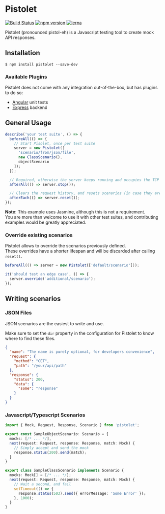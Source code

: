 # Pistolet

[![Build Status](https://travis-ci.org/FrenchHipster/pistolet.svg?branch=master)](https://travis-ci.org/FrenchHipster/pistolet)
[![npm version](https://badge.fury.io/js/pistolet.svg)](https://badge.fury.io/js/pistolet)
[![lerna](https://img.shields.io/badge/maintained%20with-lerna-cc00ff.svg)](https://lernajs.io/)

Pistolet (pronounced pistol-eh) is a Javascript testing tool to create mock API responses.


## Installation

    $ npm install pistolet --save-dev

### Available Plugins

Pistolet does not come with any integration out-of-the-box, but has plugins to do so:

* [Angular](https://www.npmjs.com/package/pistolet-angular) unit tests
* [Express](https://www.npmjs.com/package/pistolet-express) backend


## General Usage

```javascript
describe('your test suite', () => {
  beforeAll(() => {
    // Start Pisolet, once per test suite
    server = new Pistolet([
      'scenario/from/json/file',
      new ClassScenario(),
      objectScenario
    ]);
  });

  // Required, otherwise the server keeps running and occupies the TCP port
  afterAll(() => server.stop());

  // Clears the request history, and resets scenarios (in case they are stateful)
  afterEach(() => server.reset());
});
```

**Note:** This example uses Jasmine, although this is not a requirement.  
You are more than welcome to use it with other test suites, and contributing examples would be greatly appreciated.


### Override existing scenarios

Pistolet allows to override the scenarios previously defined.  
These overrides have a shorter lifespan and will be discarded after calling `reset()`.

```javascript
beforeAll(() => server = new Pistolet(['default/scenario']));

it('should test an edge case', () => {
  server.override('additional/scenario');
});
```


## Writing scenarios

### JSON Files

JSON scenarios are the easiest to write and use.

Make sure to set the `dir` property in the configuration for Pistolet to know where to find these files.

```json
{
  "name": "The name is purely optional, for developers convenience",
  "request": {
    "method": "GET",
    "path": "/your/api/path"
  },
  "response": {
    "status": 200,
    "data": {
      "some": "response"
    }
  }
}
```

### Javascript/Typescript Scenarios

```typescript
import { Mock, Request, Response, Scenario } from 'pistolet';

export const SampleObjectScenario: Scenario = {
  mocks: [/* ... */],
  next(request: Request, response: Response, match: Mock) {
    // Simply accept and send the mock
    response.status(200).send(match);
  }
}

export class SampleClassScenario implements Scenario {
  mocks: Mock[] = [/* ... */];
  next(request: Request, response: Response, match: Mock) {
    // Wait a second, and fail
    setTimeout(() => {
      response.status(503).send({ errorMessage: 'Some Error' });
    }, 1000);
  }
}
```
